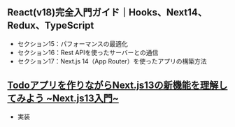 ## React(v18)完全入門ガイド｜Hooks、Next14、Redux、TypeScript
- セクション15：パフォーマンスの最適化
- セクション16：Rest APIを使ったサーバーとの通信
- セクション17：Next.js 14（App Router）を使ったアプリの構築方法

## [Todoアプリを作りながらNext.js13の新機能を理解してみよう ~Next.js13入門~](https://youtu.be/VcMW2C9VNtI?si=EoQqcK1plphbfmGd)
- 実装